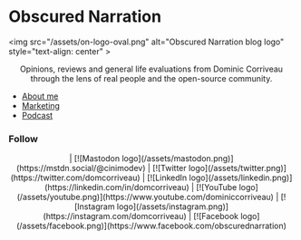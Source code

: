# Obscured Narration
<img src="/assets/on-logo-oval.png" alt="Obscured Narration blog logo" style="text-align: center" \>


<p style="text-align: center;">Opinions, reviews and general life evaluations from Dominic Corriveau through the lens of real people and the open-source community.</p>

- [About me](https://cinimodev.github.io/about/)
- [Marketing](https://cinimodev.github.io/marketing.html)
- [Podcast](https://anchor.fm/dctalks)


### Follow
<p style="text-align: center;">
| [![Mastodon logo](/assets/mastodon.png)](https://mstdn.social/@cinimodev) | [![Twitter logo](/assets/twitter.png)](https://twitter.com/domcorriveau) | [![LinkedIn logo](/assets/linkedin.png)](https://linkedin.com/in/domcorriveau) | [![YouTube logo](/assets/youtube.png)](https://www.youtube.com/dominiccorriveau) | [![Instagram logo](/assets/instagram.png)](https://instagram.com/domcorriveau) | [![Facebook logo](/assets/facebook.png)](https://www.facebook.com/obscurednarration)
</p>